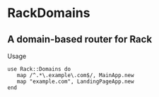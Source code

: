 # RackDomains

## A domain-based router for Rack

Usage
  
    use Rack::Domains do
       map /^.*\.example\.com$/, MainApp.new
       map "example.com", LandingPageApp.new
    end 
